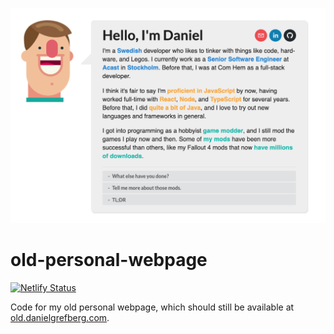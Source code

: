 ![Site example](preview.png)

# old-personal-webpage

[![Netlify Status](https://api.netlify.com/api/v1/badges/efc5aa5c-6289-4d14-94df-f4e7c543637a/deploy-status)](https://app.netlify.com/sites/duniul-old-personal-webpage/deploys)

Code for my old personal webpage, which should still be available at
[old.danielgrefberg.com](http://old.danielgrefberg.com/).

